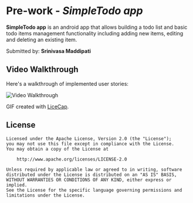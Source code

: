 # Pre-work - *SimpleTodo app*

**SimpleTodo app** is an android app that allows building a todo list and basic todo items management functionality including adding new items, editing and deleting an existing item.

Submitted by: **Srinivasa Maddipati**

## Video Walkthrough 

Here's a walkthrough of implemented user stories:

<img src='http://i.imgur.com/tp44gMA.gif' title='Video Walkthrough' width='' alt='Video Walkthrough' />

GIF created with [LiceCap](http://www.cockos.com/licecap/).


## License

    Licensed under the Apache License, Version 2.0 (the "License");
    you may not use this file except in compliance with the License.
    You may obtain a copy of the License at

        http://www.apache.org/licenses/LICENSE-2.0

    Unless required by applicable law or agreed to in writing, software
    distributed under the License is distributed on an "AS IS" BASIS,
    WITHOUT WARRANTIES OR CONDITIONS OF ANY KIND, either express or implied.
    See the License for the specific language governing permissions and
    limitations under the License.
